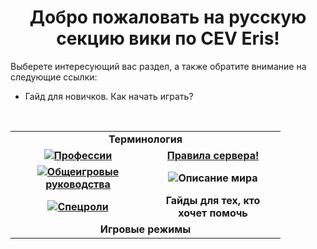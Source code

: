 <h1 align="center"> Добро пожаловать на русскую секцию вики по CEV Eris!</h1>
  
Выберете интересующий вас раздел, а также обратите внимание на следующие ссылки:
<br><ul>
  <li>Гайд для новичков. Как начать играть?</li>
</ul> 
  <br>
  <table width="500" cellspacing="0" cellpadding="5">
  <tr>
    <td colspan=2 align="center"> <b>Терминология</b> </td>
  </tr>
   <tr> 
     <td width="200" valign="center" align="center"><img src="https://user-images.githubusercontent.com/9161564/32142243-125c8896-bca4-11e7-9158-3d5b8f0a9cc2.png"><a href="https://github.com/Walfanger/wiki/blob/master/contents/ru/jobs_ru.md"><b>Профессии</b></a></td><td width="200" valign="center" align="center"><a href="https://github.com/Walfanger/wiki/blob/master/contents/ru/rules.md"><b>Правила сервера!</b></td>
   </tr>
  <tr>
    <td width="200" valign="center" align="center"><img src="https://user-images.githubusercontent.com/9161564/32142246-2c65f16e-bca4-11e7-97a5-1465b9deb54e.png"><a href="https://github.com/Walfanger/wiki/blob/master/contents/ru/general_ru.md"><b>Общеигровые руководства</b></a></td><td width="200" valign="center" align="center"><img src=https://user-images.githubusercontent.com/9161564/32142254-41f7a5a4-bca4-11e7-87e8-6b07220202ef.png><b>Описание мира</b></td>
  </tr>
  <tr>
    <td width="200" valign="center" align="center"><img src="https://user-images.githubusercontent.com/9161564/32142257-54437f30-bca4-11e7-8aa7-a52ba3a252a7.png"><a href="https://github.com/Walfanger/wiki/blob/master/contents/ru/antag_ru.md"><b>Спецроли</b></a></td><td width="200" valign="center" align="center"><b>Гайды для тех, кто хочет помочь</b></td>
  </tr>
  <tr>
    <td colspan=2 align="center"> <b>Игровые режимы</b> </td>
  </tr>
  </table>
